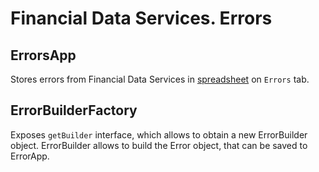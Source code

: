 # Financial Data Services. Errors
## ErrorsApp
Stores errors from Financial Data Services in [spreadsheet](https://docs.google.com/spreadsheets/d/1edfBmyPPT9Y7WbIoEmtLq9erzY1B2cC95GzjlvR_HWQ/edit#gid=0)
on `Errors` tab.

## ErrorBuilderFactory
Exposes `getBuilder` interface, which allows to obtain a new ErrorBuilder object.
ErrorBuilder allows to build the Error object, that can be saved to ErrorApp.